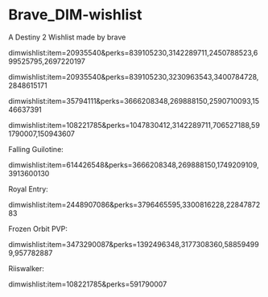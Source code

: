 # Brave_DIM-wishlist
A Destiny 2 Wishlist made by brave

dimwishlist:item=20935540&perks=839105230,3142289711,2450788523,699525795,2697220197

dimwishlist:item=20935540&perks=839105230,3230963543,3400784728,2848615171

dimwishlist:item=35794111&perks=3666208348,269888150,2590710093,1546637391

dimwishlist:item=108221785&perks=1047830412,3142289711,706527188,591790007,150943607

Falling Guilotine:

dimwishlist:item=614426548&perks=3666208348,269888150,1749209109,3913600130

Royal Entry:

dimwishlist:item=2448907086&perks=3796465595,3300816228,2284787283

Frozen Orbit PVP:

dimwishlist:item=3473290087&perks=1392496348,3177308360,588594999,957782887

Riiswalker:

dimwishlist:item=108221785&perks=591790007
